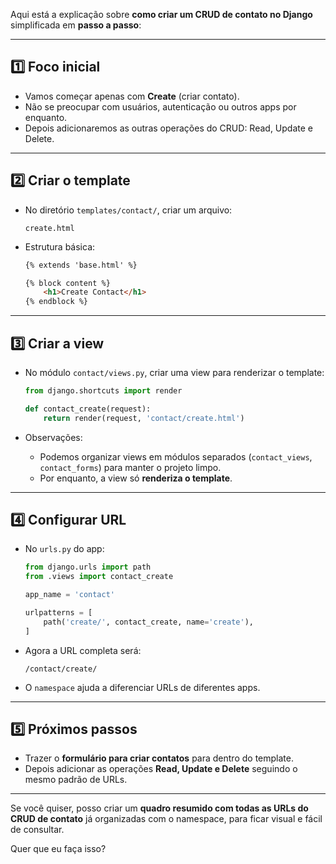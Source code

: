 Aqui está a explicação sobre **como criar um CRUD de contato no Django** simplificada em **passo a passo**:

---

## 1️⃣ Foco inicial

* Vamos começar apenas com **Create** (criar contato).
* Não se preocupar com usuários, autenticação ou outros apps por enquanto.
* Depois adicionaremos as outras operações do CRUD: Read, Update e Delete.

---

## 2️⃣ Criar o template

* No diretório `templates/contact/`, criar um arquivo:

  ```
  create.html
  ```
* Estrutura básica:

  ```html
  {% extends 'base.html' %}

  {% block content %}
      <h1>Create Contact</h1>
  {% endblock %}
  ```

---

## 3️⃣ Criar a view

* No módulo `contact/views.py`, criar uma view para renderizar o template:

  ```python
  from django.shortcuts import render

  def contact_create(request):
      return render(request, 'contact/create.html')
  ```

* Observações:

  * Podemos organizar views em módulos separados (`contact_views`, `contact_forms`) para manter o projeto limpo.
  * Por enquanto, a view só **renderiza o template**.

---

## 4️⃣ Configurar URL

* No `urls.py` do app:

  ```python
  from django.urls import path
  from .views import contact_create

  app_name = 'contact'

  urlpatterns = [
      path('create/', contact_create, name='create'),
  ]
  ```

* Agora a URL completa será:

  ```
  /contact/create/
  ```

* O `namespace` ajuda a diferenciar URLs de diferentes apps.

---

## 5️⃣ Próximos passos

* Trazer o **formulário para criar contatos** para dentro do template.
* Depois adicionar as operações **Read, Update e Delete** seguindo o mesmo padrão de URLs.

---

Se você quiser, posso criar um **quadro resumido com todas as URLs do CRUD de contato** já organizadas com o namespace, para ficar visual e fácil de consultar.

Quer que eu faça isso?

